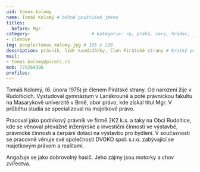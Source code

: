 ```yaml
---
uid: tomas.kolomy
name: Tomáš Kolomý # běžně používáné jméno
titles:
  before: Mgr.
category:                 		# kategorie: rp, praha, vary, hradec, jmk, senat
- clenove
img: people/tomas-kolomy.jpg # 165 x 220
description: právník, lídr kandidátky, člen Pirátské strany # kratký popis, max 160 znaků
mail:
- tomas.kolomy@pirati.cz
mob: 778264386
profiles:
---
```


Tomáš Kolomý, (6. února 1975) je členem Pirátské strany. Od narození žije v Rudolticích. Vystudoval gymnázium v Lanškrouně a poté právnickou fakultu na Masarykově univerzitě v Brně, obor právo, kde získal titul Mgr. V průběhu studia se specializoval na majetkové právo.


Pracoval jako podnikový právník ve firmě 2K2 k.s. a taky na Obci Rudoltice, kde se věnoval převážně inženýrské a investiční činnosti ve výstavbě, právnické činnosti a čerpání dotací na výstavbu pro bydlení. V současnosti se pracovně věnuje své společnosti DVOKO spol. s.r.o. zabývající se majetkovým právem a realitami.


Angažuje se jako dobrovolný hasič. Jeho zájmy jsou motorky a chov zvířectva.

